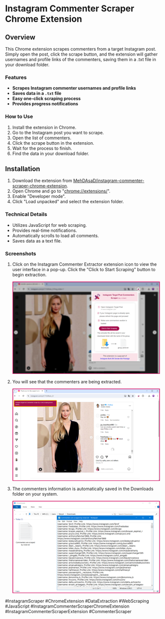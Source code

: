 # Instagram Commenter Scraper Chrome Extension


## Overview

This Chrome extension scrapes commenters from a target Instagram post. Simply open the post, click the scrape button, and the extension will gather usernames and profile links of the commenters, saving them in a .txt file in your download folder.


### Features
*   **Scrapes Instagram commenter usernames and profile links**
*   **Saves data in a `.txt` file**
*   **Easy one-click scraping process**
*   **Provides progress notifications**


### How to Use
1. Install the extension in Chrome.
2. Go to the Instagram post you want to scrape.
3. Open the list of commenters.
4. Click the scrape button in the extension.
5. Wait for the process to finish.
6. Find the data in your download folder.


## Installation
1. Download the extension from [MehDAsaD/instagram-commenter-scraper-chrome-extension](https://github.com/MehDAsaD/instagram-commenter-scraper-chrome-extension/tree/main).
2. Open Chrome and go to "[chrome://extensions/](chrome://extensions/)".
3. Enable "Developer mode".
4. Click "Load unpacked" and select the extension folder.


### Technical Details
- Utilizes JavaScript for web scraping.
- Provides real-time notifications.
- Automatically scrolls to load all comments.
- Saves data as a text file.
  

### Screenshots
1. Click on the Instagram Commenter Extractor extension icon to view the user interface in a pop-up. Click the "Click to Start Scraping" button to begin extraction.

   ![Screenshot 1](screenshot/extension-1.png)

2. You will see that the commenters are being extracted.

   ![Screenshot 2](screenshot/extension-2.png)

3. The commenters information is automatically saved in the Downloads folder on your system.

   ![Screenshot 3](screenshot/extension-3.png)


#InstagramScraper #ChromeExtension #DataExtraction #WebScraping #JavaScript #InstagramCommenterScraperChromeExtension #InstagramCommenterScraperExtension #CommenterScraper
